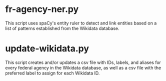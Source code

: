 # fr-agency-ner.py
 This script uses spaCy's entity ruler to detect and link entities based on a list of patterns established from the Wikidata database.

 # update-wikidata.py
 This script creates and/or updates a csv file with IDs, labels, and aliases for every federal agency in the Wikidata database, as well as a csv file with the preferred label to assign for each Wikidata ID.
